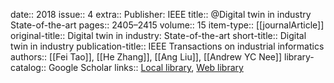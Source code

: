 date:: 2018
issue:: 4
extra:: Publisher: IEEE
title:: @Digital twin in industry State-of-the-art
pages:: 2405–2415
volume:: 15
item-type:: [[journalArticle]]
original-title:: Digital twin in industry: State-of-the-art
short-title:: Digital twin in industry
publication-title:: IEEE Transactions on industrial informatics
authors:: [[Fei Tao]], [[He Zhang]], [[Ang Liu]], [[Andrew YC Nee]]
library-catalog:: Google Scholar
links:: [Local library](zotero://select/library/items/DEZCM85B), [Web library](https://www.zotero.org/users/6520516/items/DEZCM85B)
